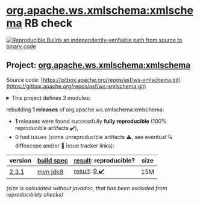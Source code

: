 [org.apache.ws.xmlschema:xmlschema](https://central.sonatype.com/artifact/org.apache.ws.xmlschema/xmlschema/versions) RB check
=======

[![Reproducible Builds](https://reproducible-builds.org/images/logos/rb.svg) an independently-verifiable path from source to binary code](https://reproducible-builds.org/)

## Project: [org.apache.ws.xmlschema:xmlschema](https://central.sonatype.com/artifact/org.apache.ws.xmlschema/xmlschema/versions)

Source code: [https://gitbox.apache.org/repos/asf/ws-xmlschema.git](https://gitbox.apache.org/repos/asf/ws-xmlschema.git)

<details><summary>This project defines 3 modules:</summary>

* [org.apache.ws.xmlschema:xmlschema](https://central.sonatype.com/artifact/org.apache.ws.xmlschema/xmlschema/2.3.1)
* [org.apache.ws.xmlschema:xmlschema-core](https://central.sonatype.com/artifact/org.apache.ws.xmlschema/xmlschema-core/2.3.1)
* [org.apache.ws.xmlschema:xmlschema-walker](https://central.sonatype.com/artifact/org.apache.ws.xmlschema/xmlschema-walker/2.3.1)
</details>

rebuilding **1 releases** of org.apache.ws.xmlschema:xmlschema:
- **1** releases were found successfully **fully reproducible** (100% reproducible artifacts :heavy_check_mark:),
- 0 had issues (some unreproducible artifacts :warning:, see eventual :mag: diffoscope and/or :memo: issue tracker links):

| version | [build spec](/BUILDSPEC.md) | [result](https://reproducible-builds.org/docs/jvm/): reproducible? | size |
| -- | --------- | ------ | -- |
| [2.3.1](https://central.sonatype.com/artifact/org.apache.ws.xmlschema/xmlschema/2.3.1/pom) | [mvn jdk8](xmlschema-2.3.1.buildspec) | [result](xmlschema-2.3.1.buildinfo): [9 :heavy_check_mark: ](xmlschema-2.3.1.buildcompare) | 15M |

<i>(size is calculated without javadoc, that has been excluded from reproducibility checks)</i>
